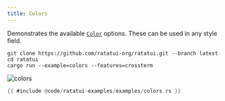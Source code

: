 ```yaml
---
title: Colors
---
```


Demonstrates the available [`Color`](https://docs.rs/ratatui/latest/ratatui/style/enum.Color.html)
options. These can be used in any style field.

```shell title=run example
git clone https://github.com/ratatui-org/ratatui.git --branch latest
cd ratatui
cargo run --example=colors --features=crossterm
```

![colors](colors.gif)

```rust title=colors.rs
{{ #include @code/ratatui-examples/examples/colors.rs }}
```

